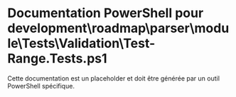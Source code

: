 # Documentation PowerShell pour development\roadmap\parser\module\Tests\Validation\Test-Range.Tests.ps1

Cette documentation est un placeholder et doit être générée par un outil PowerShell spécifique.
